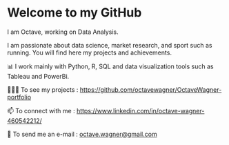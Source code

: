 # Welcome to my GitHub

I am Octave, working on Data Analysis.

I am passionate about data science, market research, and sport such as running. You will find here my projects and achievements.

📊 I work mainly with Python, R, SQL and data visualization tools such as Tableau and PowerBi.

👨🏾‍🏫 To see my projects : https://github.com/octavewagner/OctaveWagner-portfolio

📫 To connect with me : https://www.linkedin.com/in/octave-wagner-460542212/

💬 To send me an e-mail : octave.wagner@gmail.com


